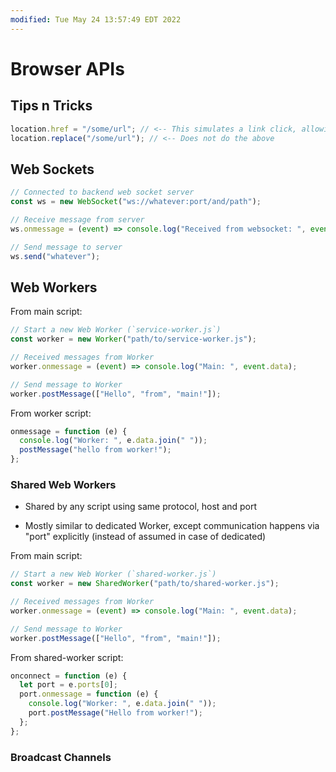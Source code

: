 ```yaml
---
modified: Tue May 24 13:57:49 EDT 2022
---
```

# Browser APIs

## Tips n Tricks

```js
location.href = "/some/url"; // <-- This simulates a link click, allowing back navigation
location.replace("/some/url"); // <-- Does not do the above
```

## Web Sockets

```js
// Connected to backend web socket server
const ws = new WebSocket("ws://whatever:port/and/path");

// Receive message from server
ws.onmessage = (event) => console.log("Received from websocket: ", event.data);

// Send message to server
ws.send("whatever");
```

## Web Workers

From main script:

```js
// Start a new Web Worker (`service-worker.js`)
const worker = new Worker("path/to/service-worker.js");

// Received messages from Worker
worker.onmessage = (event) => console.log("Main: ", event.data);

// Send message to Worker
worker.postMessage(["Hello", "from", "main!"]);
```

From worker script:

```js
onmessage = function (e) {
  console.log("Worker: ", e.data.join(" "));
  postMessage("hello from worker!");
};
```

### Shared Web Workers

- Shared by any script using same protocol, host and port

- Mostly similar to dedicated Worker, except communication happens via "port" explicitly (instead of assumed in case of dedicated)

From main script:

```js
// Start a new Web Worker (`shared-worker.js`)
const worker = new SharedWorker("path/to/shared-worker.js");

// Received messages from Worker
worker.onmessage = (event) => console.log("Main: ", event.data);

// Send message to Worker
worker.postMessage(["Hello", "from", "main!"]);
```

From shared-worker script:

```js
onconnect = function (e) {
  let port = e.ports[0];
  port.onmessage = function (e) {
    console.log("Worker: ", e.data.join(" "));
    port.postMessage("Hello from worker!");
  };
};
```

### Broadcast Channels
